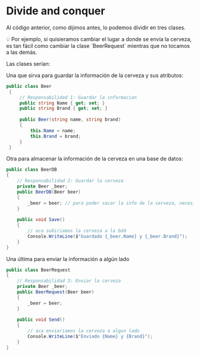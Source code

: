 # Divide and conquer

Al código anterior, como dijimos antes, lo podemos dividir en tres clases.

<aside>
💡 Por ejemplo, si quisieramos cambiar el lugar a donde se envía la cerveza, es tan fácil como cambiar la clase `BeerRequest` mientras que no tocamos a las demás.

</aside>

Las clases serían:

Una que sirva para guardar la información de la cerveza y sus atributos:

```csharp
public class Beer
 {
     // Responsabilidad 1: Guardar la informacion
     public string Name { get; set; }
     public string Brand { get; set; }
 
     public Beer(string name, string brand)
     {
         this.Name = name;
         this.Brand = brand;
     }
 }
```

Otra para almacenar la información de la cerveza en una base de datos:

```csharp
public class BeerDB
{
    // Responsabilidad 2: Guardar la cerveza
    private Beer _beer; 
    public BeerDB(Beer beer)
    {
        _beer = beer; // para poder sacar la info de la cerveza, necesitamos instanciar una local
    }
    
    public void Save()
    {
        // aca subiriamos la cerveza a la bdd
        Console.WriteLine($"Guardado {_beer.Name} y {_beer.Brand}");
    }
}
```

Una última para enviar la información a algún lado

```csharp
public class BeerRequest
{
    // Responsabilidad 3: Enviar la cerveza
    private Beer _beer;
    public BeerRequest(Beer beer)
    {
        _beer = beer;
    }
    
    public void Send()
    {
        // aca enviariamos la cerveza a algun lado
        Console.WriteLine($"Enviado {Name} y {Brand}");
    }
}
```